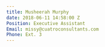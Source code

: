 ```yaml
---
title: Musheerah Murphy
date: 2018-06-11 14:58:00 Z
Position: Executive Assistant
Email: missy@cuatroconsultants.com
Phone: Ext. 3
---
```


